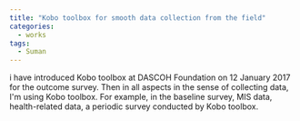 ```yaml
---
title: "Kobo toolbox for smooth data collection from the field"
categories:
  - works
tags:
  - Suman
---
```


i have introduced Kobo toolbox at DASCOH Foundation on 12 January 2017 for the outcome survey. Then in all aspects in the sense of collecting data, I'm using Kobo toolbox. For example, in the baseline survey, MIS data, health-related data, a periodic survey conducted by Kobo toolbox.
